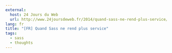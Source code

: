 ```yaml
---
external:
  host: 24 Jours du Web
  url: http://www.24joursdeweb.fr/2014/quand-sass-ne-rend-plus-service/
lang: fr
title: "[FR] Quand Sass ne rend plus service"
tags:
  - sass
  - thoughts
---
```

